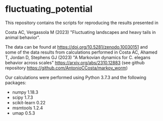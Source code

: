 # fluctuating_potential

This repository contains the scripts for reproducing the results presented in

Costa AC, Vergassola M (2023) "Fluctuating landscapes and heavy tails in animal behavior".

The data can be found at https://doi.org/10.5281/zenodo.10030151 and some of the data results from calculations performed in Costa AC, Ahamed T, Jordan D, Stephens GJ (2023) "A Markovian dynamics for C. elegans behavior across scales" https://arxiv.org/abs/2310.12883 (see github repository https://github.com/AntonioCCosta/markov_worm)

Our calculations were performed using Python 3.7.3 and the following packages:

- numpy 1.18.3
- scipy 1.7.3
- scikit-learn 0.22
- msmtools 1.2.4
- umap 0.5.3
